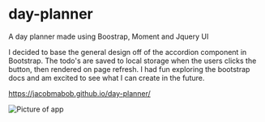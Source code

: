 # day-planner


A day planner made using Boostrap, Moment and Jquery UI

I decided to base the general design off of the accordion component in Bootstrap. The todo's are saved to local storage 
when the users clicks the button, then rendered on page refresh. I had fun exploring the bootstrap docs and am excited to see what 
I can create in the future. 

https://jacobmabob.github.io/day-planner/


![Picture of app](.day-planner.png)